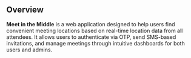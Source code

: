 ## Overview

**Meet in the Middle** is a web application designed to help users find convenient meeting locations based on real-time location data from all attendees. It allows users to authenticate via OTP, send SMS-based invitations, and manage meetings through intuitive dashboards for both users and admins.

